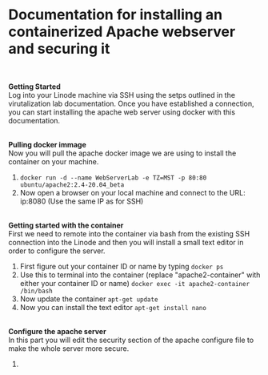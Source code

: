 <h1>Documentation for installing an containerized Apache webserver and securing it</h1>
<br>

**Getting Started** <br>
Log into your Linode machine via SSH using the setps outlined in the virutalization lab documentation. Once you have established a connection, you can start installing the apache web server using docker with this documentation.

<br> **Pulling docker immage** <br>
Now you will pull the apache docker image we are using to install the container on your machine.

1. `docker run -d --name WebServerLab -e TZ=MST -p 80:80 ubuntu/apache2:2.4-20.04_beta `
2. Now open a browser on your local machine and connect to the URL: ip:8080 (Use the same IP as for SSH)

<br> **Getting started with the container** <br>
First we need to remote into the container via bash from the existing SSH connection into the Linode and then you will install a small text editor in order to configure the server.

1. First figure out your container ID or name by typing `docker ps`
2. Use this to terminal into the container (replace "apache2-container" with either your container ID or name) `docker exec -it apache2-container /bin/bash`
3. Now update the container `apt-get update`
4. Now you can install the text editor `apt-get install nano`

<br> **Configure the apache server** <br>
In this part you will edit the security section of the apache configure file to make the whole server more secure.

1.
